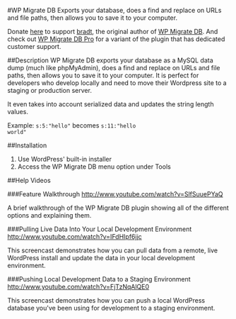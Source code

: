 #WP Migrate DB
Exports your database, does a find and replace on URLs and file paths, then allows you to save it to your computer.

Donate [here](https://www.paypal.com/cgi-bin/webscr?cmd=_s-xclick&hosted_button_id=5VPMGLLK94XJC) to support [bradt](https://github.com/bradt), the original author of [WP Migrate DB](https://github.com/bradt/wp-migrate-db). And check out [WP Migrate DB Pro](https://deliciousbrains.com/wp-migrate-db-pro/pricing/) for a variant of the plugin that has dedicated customer support.

##Description
WP Migrate DB exports your database as a MySQL data dump (much like phpMyAdmin), does a find and replace on URLs and file paths, then allows you to save it to your computer. It is perfect for developers who develop locally and need to move their Wordpress site to a staging or production server.

It even takes into account serialized data and updates the string length values.

Example: <code>s:5:"hello"</code> becomes <code>s:11:"hello world"</code>

##Installation
1. Use WordPress' built-in installer
2. Access the WP Migrate DB menu option under Tools

##Help Videos

###Feature Walkthrough
http://www.youtube.com/watch?v=SlfSuuePYaQ

A brief walkthrough of the WP Migrate DB plugin showing all of the different options and explaining them.

###Pulling Live Data Into Your Local Development Environment
http://www.youtube.com/watch?v=IFdHIpf6jjc

This screencast demonstrates how you can pull data from a remote, live WordPress install and update the data in your local development environment.

###Pushing Local Development Data to a Staging Environment
http://www.youtube.com/watch?v=FjTzNqAlQE0

This screencast demonstrates how you can push a local WordPress database you've been using for development to a staging environment.
